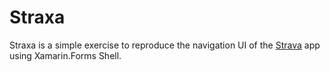 # Straxa

Straxa is a simple exercise to reproduce the navigation UI of the [Strava](https://www.strava.com) app using Xamarin.Forms Shell.


